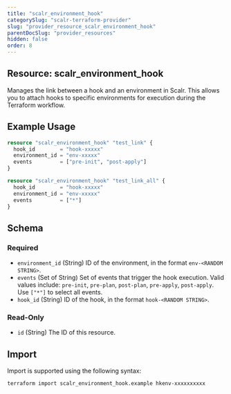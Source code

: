 ```yaml
---
title: "scalr_environment_hook"
categorySlug: "scalr-terraform-provider"
slug: "provider_resource_scalr_environment_hook"
parentDocSlug: "provider_resources"
hidden: false
order: 8
---
```

## Resource: scalr_environment_hook

Manages the link between a hook and an environment in Scalr. This allows you to attach hooks to specific environments for execution during the Terraform workflow.

## Example Usage

```terraform
resource "scalr_environment_hook" "test_link" {
  hook_id        = "hook-xxxxx"
  environment_id = "env-xxxxx"
  events         = ["pre-init", "post-apply"]
}

resource "scalr_environment_hook" "test_link_all" {
  hook_id        = "hook-xxxxx"
  environment_id = "env-xxxxx"
  events         = ["*"]
}
```

<!-- schema generated by tfplugindocs -->
## Schema

### Required

- `environment_id` (String) ID of the environment, in the format `env-<RANDOM STRING>`.
- `events` (Set of String) Set of events that trigger the hook execution. Valid values include: `pre-init`, `pre-plan`, `post-plan`, `pre-apply`, `post-apply`. Use `["*"]` to select all events.
- `hook_id` (String) ID of the hook, in the format `hook-<RANDOM STRING>`.

### Read-Only

- `id` (String) The ID of this resource.

## Import

Import is supported using the following syntax:

```shell
terraform import scalr_environment_hook.example hkenv-xxxxxxxxxx
```
